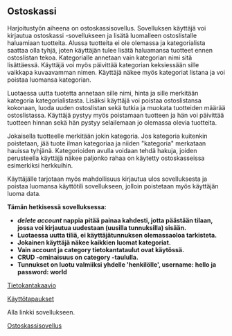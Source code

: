 ## Ostoskassi 
Harjoitustyön aiheena on ostoskassisovellus. Sovelluksen käyttäjä voi kirjautua ostoskassi -sovellukseen ja lisätä luomalleen ostoslistalle haluamiaan tuotteita. Alussa tuotteita ei ole olemassa ja kategorialista saattaa olla tyhjä, joten käyttäjän tulee lisätä haluamansa tuotteet ennen ostoslistan tekoa. Kategorialle annetaan vain kategorian nimi sitä lisättäessä. Käyttäjä voi myös päivittää kategorian keksiessään sille vaikkapa kuvaavamman nimen. Käyttäjä näkee myös kategoriat listana ja voi poistaa luomansa kategorian.

Luotaessa uutta tuotetta annetaan sille nimi, hinta ja sille merkitään kategoria kategorialistasta. Lisäksi käyttäjä voi poistaa ostoslistansa kokonaan, luoda uuden ostoslistan sekä tutkia ja muokata tuotteiden määrää ostoslistassa. Käyttäjä pystyy myös poistamaan tuotteen ja hän voi päivittää tuotteen hinnan sekä hän pystyy selailemaan jo olemassa olevia tuotteita. 

Jokaisella tuotteelle merkitään jokin kategoria. Jos kategoria kuitenkin poistetaan, jää tuote ilman kategoriaa ja niiden "kategoria" merkataan hauissa tyhjänä.  Kategorioiden avulla voidaan tehdä hakuja, joiden perusteella 
käyttäjä näkee paljonko rahaa on käytetty ostoskasseissa esimerkiksi herkkuihin. 

Käyttäjälle tarjotaan myös mahdollisuus kirjautua ulos sovelluksesta ja poistaa luomansa käyttötili sovellukseen, jolloin poistetaan myös käyttäjän luoma data.

**Tämän hetkisessä sovelluksessa:**

* **_delete account_ nappia pitää painaa kahdesti, jotta päästään tilaan, jossa voi kirjautua uudestaan (uusilla tunnuksilla) sisään.**
* **Luotaessa uutta tiliä, ei käyttäjätunnuksen olemassaoloa tarkisteta.**
* **Jokainen käyttäjä näkee kaikkien luomat kategoriat.**
* **Vain account ja category tietokantataulut ovat käytössä.**
* **CRUD -ominaisuus on category -taululla.**
* **Tunnukset on luotu valmiiksi yhdelle 'henkilölle', username: hello ja password: world**

[Tietokantakaavio](https://github.com/outisa/Ostoskassi/blob/master/documentation/Tietokantakaavio.md)

[Käyttötapaukset](https://github.com/outisa/Ostoskassi/blob/master/documentation/K%C3%A4ytt%C3%B6tapaukset.md)

Alla linkki sovellukseen.

[Ostoskassisovellus](https://ostoskassi-tsoha.herokuapp.com)


